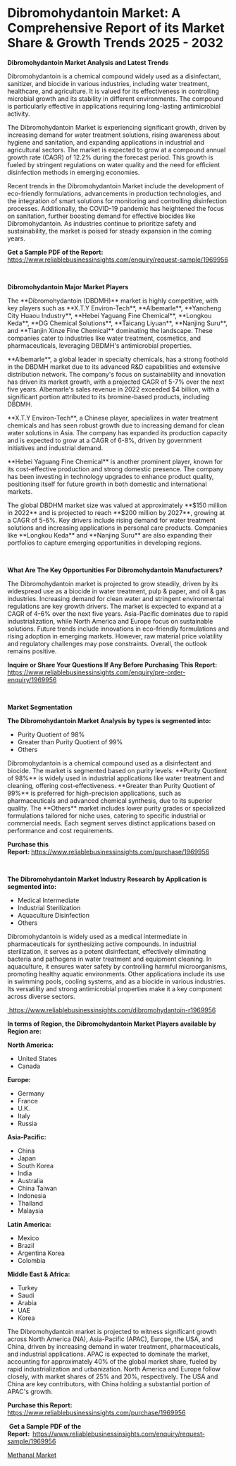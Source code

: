<p><h1>Dibromohydantoin Market: A Comprehensive Report of its Market Share & Growth Trends 2025 - 2032</h1></p><p><strong>Dibromohydantoin Market Analysis and Latest Trends</strong></p>
<p><p>Dibromohydantoin is a chemical compound widely used as a disinfectant, sanitizer, and biocide in various industries, including water treatment, healthcare, and agriculture. It is valued for its effectiveness in controlling microbial growth and its stability in different environments. The compound is particularly effective in applications requiring long-lasting antimicrobial activity.</p><p>The Dibromohydantoin Market is experiencing significant growth, driven by increasing demand for water treatment solutions, rising awareness about hygiene and sanitation, and expanding applications in industrial and agricultural sectors. The market is expected to grow at a compound annual growth rate (CAGR) of 12.2% during the forecast period. This growth is fueled by stringent regulations on water quality and the need for efficient disinfection methods in emerging economies.</p><p>Recent trends in the Dibromohydantoin Market include the development of eco-friendly formulations, advancements in production technologies, and the integration of smart solutions for monitoring and controlling disinfection processes. Additionally, the COVID-19 pandemic has heightened the focus on sanitation, further boosting demand for effective biocides like Dibromohydantoin. As industries continue to prioritize safety and sustainability, the market is poised for steady expansion in the coming years.</p></p>
<p><strong>Get a Sample PDF of the Report:&nbsp;</strong> <a href="https://www.reliablebusinessinsights.com/enquiry/request-sample/1969956?utm_campaign=2229&utm_medium=2&utm_source=Github&utm_content=ia&utm_term=25012025&utm_id=dibromohydantoin">https://www.reliablebusinessinsights.com/enquiry/request-sample/1969956</a></p>
<p>&nbsp;</p>
<p><strong>Dibromohydantoin Major Market Players</strong></p>
<p><p>The **Dibromohydantoin (DBDMH)** market is highly competitive, with key players such as **X.T.Y Environ-Tech**, **Albemarle**, **Yancheng City Huaou Industry**, **Hebei Yaguang Fine Chemical**, **Longkou Keda**, **DG Chemical Solutions**, **Taicang Liyuan**, **Nanjing Suru**, and **Tianjin Xinze Fine Chemical** dominating the landscape. These companies cater to industries like water treatment, cosmetics, and pharmaceuticals, leveraging DBDMH's antimicrobial properties.</p><p>**Albemarle**, a global leader in specialty chemicals, has a strong foothold in the DBDMH market due to its advanced R&D capabilities and extensive distribution network. The company's focus on sustainability and innovation has driven its market growth, with a projected CAGR of 5-7% over the next five years. Albemarle's sales revenue in 2022 exceeded $4 billion, with a significant portion attributed to its bromine-based products, including DBDMH.</p><p>**X.T.Y Environ-Tech**, a Chinese player, specializes in water treatment chemicals and has seen robust growth due to increasing demand for clean water solutions in Asia. The company has expanded its production capacity and is expected to grow at a CAGR of 6-8%, driven by government initiatives and industrial demand.</p><p>**Hebei Yaguang Fine Chemical** is another prominent player, known for its cost-effective production and strong domestic presence. The company has been investing in technology upgrades to enhance product quality, positioning itself for future growth in both domestic and international markets.</p><p>The global DBDHM market size was valued at approximately **$150 million in 2022** and is projected to reach **$200 million by 2027**, growing at a CAGR of 5-6%. Key drivers include rising demand for water treatment solutions and increasing applications in personal care products. Companies like **Longkou Keda** and **Nanjing Suru** are also expanding their portfolios to capture emerging opportunities in developing regions.</p></p>
<p>&nbsp;</p>
<p><strong>What Are The Key Opportunities For Dibromohydantoin Manufacturers?</strong></p>
<p><p>The Dibromohydantoin market is projected to grow steadily, driven by its widespread use as a biocide in water treatment, pulp & paper, and oil & gas industries. Increasing demand for clean water and stringent environmental regulations are key growth drivers. The market is expected to expand at a CAGR of 4-6% over the next five years. Asia-Pacific dominates due to rapid industrialization, while North America and Europe focus on sustainable solutions. Future trends include innovations in eco-friendly formulations and rising adoption in emerging markets. However, raw material price volatility and regulatory challenges may pose constraints. Overall, the outlook remains positive.</p></p>
<p><strong>Inquire or Share Your Questions If Any Before Purchasing This Report:</strong> <a href="https://www.reliablebusinessinsights.com/enquiry/pre-order-enquiry/1969956?utm_campaign=2229&utm_medium=2&utm_source=Github&utm_content=ia&utm_term=25012025&utm_id=dibromohydantoin">https://www.reliablebusinessinsights.com/enquiry/pre-order-enquiry/1969956</a></p>
<p>&nbsp;</p>
<p><strong>Market Segmentation</strong></p>
<p><strong>The Dibromohydantoin Market Analysis by types is segmented into:</strong></p>
<p><ul><li>Purity Quotient of 98%</li><li>Greater than Purity Quotient of 99%</li><li>Others</li></ul></p>
<p><p>Dibromohydantoin is a chemical compound used as a disinfectant and biocide. The market is segmented based on purity levels: **Purity Quotient of 98%** is widely used in industrial applications like water treatment and cleaning, offering cost-effectiveness. **Greater than Purity Quotient of 99%** is preferred for high-precision applications, such as pharmaceuticals and advanced chemical synthesis, due to its superior quality. The **Others** market includes lower purity grades or specialized formulations tailored for niche uses, catering to specific industrial or commercial needs. Each segment serves distinct applications based on performance and cost requirements.</p></p>
<p><strong>Purchase this Report:&nbsp;</strong><a href="https://www.reliablebusinessinsights.com/purchase/1969956?utm_campaign=2229&utm_medium=2&utm_source=Github&utm_content=ia&utm_term=25012025&utm_id=dibromohydantoin">https://www.reliablebusinessinsights.com/purchase/1969956</a></p>
<p>&nbsp;</p>
<p><strong>The Dibromohydantoin Market Industry Research by Application is segmented into:</strong></p>
<p><ul><li>Medical Intermediate</li><li>Industrial Sterilization</li><li>Aquaculture Disinfection</li><li>Others</li></ul></p>
<p><p>Dibromohydantoin is widely used as a medical intermediate in pharmaceuticals for synthesizing active compounds. In industrial sterilization, it serves as a potent disinfectant, effectively eliminating bacteria and pathogens in water treatment and equipment cleaning. In aquaculture, it ensures water safety by controlling harmful microorganisms, promoting healthy aquatic environments. Other applications include its use in swimming pools, cooling systems, and as a biocide in various industries. Its versatility and strong antimicrobial properties make it a key component across diverse sectors.</p></p>
<p><a href="https://www.reliablebusinessinsights.com/dibromohydantoin-r1969956?utm_campaign=2229&utm_medium=2&utm_source=Github&utm_content=ia&utm_term=25012025&utm_id=dibromohydantoin">&nbsp;https://www.reliablebusinessinsights.com/dibromohydantoin-r1969956</a></p>
<p><strong>In terms of Region, the Dibromohydantoin Market Players available by Region are:</strong></p>
<p>
    <p> <strong> North America: </strong>
        <ul>
            <li>United States</li>
            <li>Canada</li>
        </ul>
        </p> 
    <p> <strong> Europe: </strong>
        <ul>
            <li>Germany</li>
            <li>France</li>
            <li>U.K.</li>
            <li>Italy</li>
            <li>Russia</li>
        </ul>
        </p> 
    <p> <strong> Asia-Pacific: </strong>
        <ul>
            <li>China</li>
            <li>Japan</li>
            <li>South Korea</li>
            <li>India</li>
            <li>Australia</li>
            <li>China Taiwan</li>
            <li>Indonesia</li>
            <li>Thailand</li>
            <li>Malaysia</li>
        </ul>
        </p> 
    <p> <strong> Latin America: </strong>
        <ul>
            <li>Mexico</li>
            <li>Brazil</li>
            <li>Argentina Korea</li>
            <li>Colombia</li>
        </ul>
        </p> 
    <p> <strong> Middle East & Africa: </strong>
        <ul>
            <li>Turkey</li>
            <li>Saudi</li>
            <li>Arabia</li>
            <li>UAE</li>
            <li>Korea</li>
        </ul>
    </p>
    </p>
<p><p>The Dibromohydantoin market is projected to witness significant growth across North America (NA), Asia-Pacific (APAC), Europe, the USA, and China, driven by increasing demand in water treatment, pharmaceuticals, and industrial applications. APAC is expected to dominate the market, accounting for approximately 40% of the global market share, fueled by rapid industrialization and urbanization. North America and Europe follow closely, with market shares of 25% and 20%, respectively. The USA and China are key contributors, with China holding a substantial portion of APAC's growth.</p></p>
<p><strong>Purchase this Report: </strong><a href="https://www.reliablebusinessinsights.com/purchase/1969956?utm_campaign=2229&utm_medium=2&utm_source=Github&utm_content=ia&utm_term=25012025&utm_id=dibromohydantoin">https://www.reliablebusinessinsights.com/purchase/1969956</a></p>
<p>&nbsp;<strong>Get a Sample PDF of the Report:&nbsp;&nbsp;</strong><a href="https://www.reliablebusinessinsights.com/enquiry/request-sample/1969956?utm_campaign=2229&utm_medium=2&utm_source=Github&utm_content=ia&utm_term=25012025&utm_id=dibromohydantoin">https://www.reliablebusinessinsights.com/enquiry/request-sample/1969956</a></p>
<p><strong></strong></p>
<p><p><a href="https://github.com/joannesouthgate/Market-Research-Report-List-5/blob/main/methanal-market.md?utm_campaign=2229&utm_medium=2&utm_source=Github&utm_content=ia&utm_term=25012025&utm_id=dibromohydantoin">Methanal Market</a></p></p>